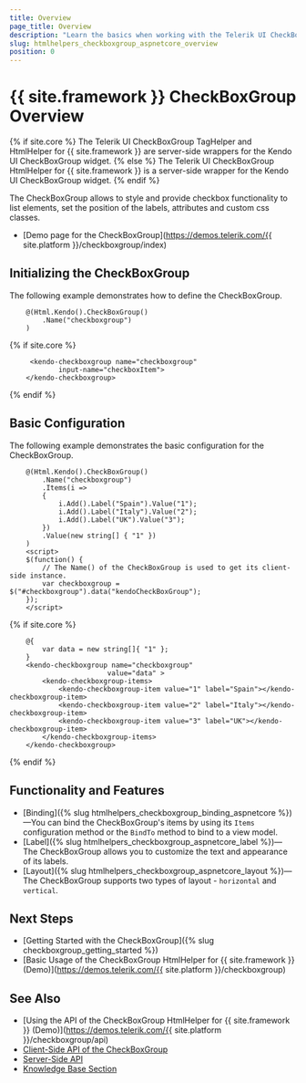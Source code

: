 ```yaml
---
title: Overview
page_title: Overview
description: "Learn the basics when working with the Telerik UI CheckBoxGroup component for {{ site.framework }}."
slug: htmlhelpers_checkboxgroup_aspnetcore_overview
position: 0
---
```


# {{ site.framework }} CheckBoxGroup Overview

{% if site.core %}
The Telerik UI CheckBoxGroup TagHelper and HtmlHelper for {{ site.framework }} are server-side wrappers for the Kendo UI CheckBoxGroup widget.
{% else %}
The Telerik UI CheckBoxGroup HtmlHelper for {{ site.framework }} is a server-side wrapper for the Kendo UI CheckBoxGroup widget.
{% endif %}

The CheckBoxGroup allows to style and provide checkbox functionality to list elements, set the position of the labels, attributes and custom css classes.

* [Demo page for the CheckBoxGroup](https://demos.telerik.com/{{ site.platform }}/checkboxgroup/index)

## Initializing the CheckBoxGroup

The following example demonstrates how to define the CheckBoxGroup.

```HtmlHelper
    @(Html.Kendo().CheckBoxGroup()
        .Name("checkboxgroup")
    )
```
{% if site.core %}
```TagHelper
     <kendo-checkboxgroup name="checkboxgroup"
            input-name="checkboxItem">
    </kendo-checkboxgroup>
```
{% endif %}

## Basic Configuration

The following example demonstrates the basic configuration for the CheckBoxGroup.

```HtmlHelper
    @(Html.Kendo().CheckBoxGroup()
        .Name("checkboxgroup")
        .Items(i =>
        {
            i.Add().Label("Spain").Value("1");
            i.Add().Label("Italy").Value("2");
            i.Add().Label("UK").Value("3");
        })
        .Value(new string[] { "1" })
    )
    <script>
    $(function() {
        // The Name() of the CheckBoxGroup is used to get its client-side instance.
        var checkboxgroup = $("#checkboxgroup").data("kendoCheckBoxGroup");
    });
    </script>
```
{% if site.core %}
```TagHelper
    @{
        var data = new string[]{ "1" };
    }
    <kendo-checkboxgroup name="checkboxgroup"
                        value="data" >
        <kendo-checkboxgroup-items>
            <kendo-checkboxgroup-item value="1" label="Spain"></kendo-checkboxgroup-item>
            <kendo-checkboxgroup-item value="2" label="Italy"></kendo-checkboxgroup-item>
            <kendo-checkboxgroup-item value="3" label="UK"></kendo-checkboxgroup-item>
        </kendo-checkboxgroup-items>
    </kendo-checkboxgroup>
```
{% endif %}

## Functionality and Features

* [Binding]({% slug htmlhelpers_checkboxgroup_binding_aspnetcore %})—You can bind the CheckBoxGroup's items by using its `Items` configuration method or the `BindTo` method to bind to a view model.
* [Label]({% slug htmlhelpers_checkboxgroup_aspnetcore_label %})—The CheckBoxGroup allows you to customize the text and appearance of its labels.
* [Layout]({% slug htmlhelpers_checkboxgroup_aspnetcore_layout %})—The CheckBoxGroup supports two types of layout - `horizontal` and `vertical`.

## Next Steps

* [Getting Started with the CheckBoxGroup]({% slug checkboxgroup_getting_started %})
* [Basic Usage of the CheckBoxGroup HtmlHelper for {{ site.framework }} (Demo)](https://demos.telerik.com/{{ site.platform }}/checkboxgroup)

## See Also

* [Using the API of the CheckBoxGroup HtmlHelper for {{ site.framework }} (Demo)](https://demos.telerik.com/{{ site.platform }}/checkboxgroup/api)
* [Client-Side API of the CheckBoxGroup](https://docs.telerik.com/kendo-ui/api/javascript/ui/checkboxgroup)
* [Server-Side API](/api/checkboxgroup)
* [Knowledge Base Section](/knowledge-base)